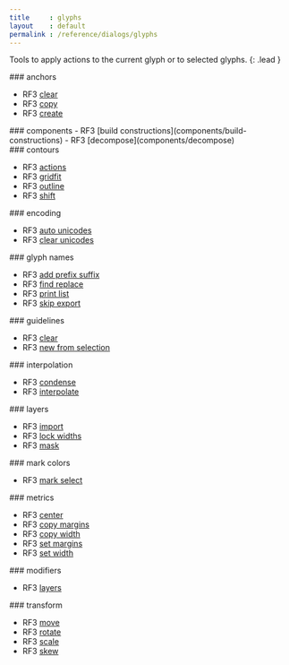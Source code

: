 ```yaml
---
title     : glyphs
layout    : default
permalink : /reference/dialogs/glyphs
---
```


Tools to apply actions to the current glyph or to selected glyphs.
{: .lead }

<div class="row row-cols-1 row-cols-sm-2 row-cols-md-3 row-cols-lg-4 gy-3">

<div class='col' markdown=1>
### anchors

- <span class="badge text-bg-warning">RF3</span> [clear](anchors/clear-anchors)
- <span class="badge text-bg-warning">RF3</span> [copy](anchors/copy-anchors)
- <span class="badge text-bg-warning">RF3</span> [create](anchors/create-anchors)
</div>

<div class='col' markdown=1>
### components
- <span class="badge text-bg-warning">RF3</span> [build constructions](components/build-constructions)
- <span class="badge text-bg-warning">RF3</span> [decompose](components/decompose)
</div>

<div class='col' markdown=1>
### contours

- <span class="badge text-bg-warning">RF3</span> [actions](contours/actions)
- <span class="badge text-bg-warning">RF3</span> [gridfit](contours/gridfit)
- <span class="badge text-bg-warning">RF3</span> [outline](contours/outline)
- <span class="badge text-bg-warning">RF3</span> [shift](contours/shift)
</div>

<div class='col' markdown=1>
### encoding

- <span class="badge text-bg-warning">RF3</span> [auto unicodes](encoding/auto-unicodes)
- <span class="badge text-bg-warning">RF3</span> [clear unicodes](encoding/clear-unicodes)
</div>

<div class='col' markdown=1>
### glyph names

- <span class="badge text-bg-warning">RF3</span> [add prefix suffix](glyph-names/add-prefix-suffix)
- <span class="badge text-bg-warning">RF3</span> [find replace](glyph-names/find-replace)
- <span class="badge text-bg-warning">RF3</span> [print list](glyph-names/print-list)
- <span class="badge text-bg-warning">RF3</span> [skip export](glyph-names/skip-export)
</div>

<div class='col' markdown=1>
### guidelines

- <span class="badge text-bg-warning">RF3</span> [clear](guidelines/clear)
- <span class="badge text-bg-warning">RF3</span> [new from selection](guidelines/new-from-selection)
</div>

<div class='col' markdown=1>
### interpolation

- <span class="badge text-bg-warning">RF3</span> [condense](interpolation/condense)
- <span class="badge text-bg-warning">RF3</span> [interpolate](interpolation/interpolate)
</div>

<div class='col' markdown=1>
### layers

- <span class="badge text-bg-warning">RF3</span> [import](layers/import)
- <span class="badge text-bg-warning">RF3</span> [lock widths](layers/lock-widths)
- <span class="badge text-bg-warning">RF3</span> [mask](layers/mask)
</div>

<div class='col' markdown=1>
### mark colors

- <span class="badge text-bg-warning">RF3</span> [mark select](mark-colors/mark-select)
</div>

<div class='col' markdown=1>
### metrics

- <span class="badge text-bg-warning">RF3</span> [center](metrics/center-glyph)
- <span class="badge text-bg-warning">RF3</span> [copy margins](metrics/copy-margins)
- <span class="badge text-bg-warning">RF3</span> [copy width](metrics/copy-width)
- <span class="badge text-bg-warning">RF3</span> [set margins](metrics/set-margins)
- <span class="badge text-bg-warning">RF3</span> [set width](metrics/set-width)
</div>

<div class='col' markdown=1>
### modifiers

- <span class="badge text-bg-warning">RF3</span> [layers](modifiers/layers)
</div>

<div class='col' markdown=1>
### transform

- <span class="badge text-bg-warning">RF3</span> [move](transform/move)
- <span class="badge text-bg-warning">RF3</span> [rotate](transform/rotate)
- <span class="badge text-bg-warning">RF3</span> [scale](transform/scale)
- <span class="badge text-bg-warning">RF3</span> [skew](transform/skew)
</div>

</div>
